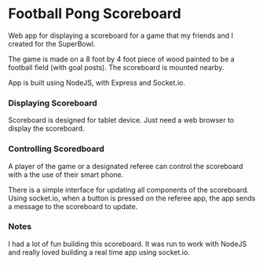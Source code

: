 # Football Pong Scoreboard

Web app for displaying a scoreboard for a game that my friends and I created for the SuperBowl.

The game is made on a 8 foot by 4 foot piece of wood painted to be a football field (with goal posts). The scoreboard is mounted nearby.

App is built using NodeJS, with Express and Socket.io. 

### Displaying Scoreboard

Scoreboard is designed for tablet device. Just need a web browser to display the scoreboard.

### Controlling Scoredboard

A player of the game or a designated referee can control the scoreboard with a the use of their smart phone.

There is a simple interface for updating all components of the scoreboard. Using socket.io, when a button is pressed on the referee app, the app sends a message to the scoreboard to update. 

### Notes

I had a lot of fun building this scoreboard. It was run to work with NodeJS and really loved building a real time app using socket.io. 